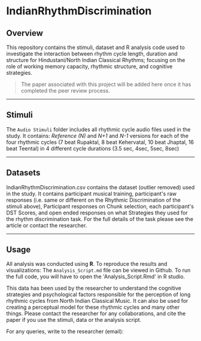 # IndianRhythmDiscrimination
## Overview
This repository contains the stimuli, dataset and R analysis code used to investigate the interaction between rhythm cycle length, duration and structure for Hindustani/North Indian Classical Rhythms; focusing on the role of working memory capacity, rhythmic structure, and cognitive strategies.

> The paper associated with this project will be added here once it has completed the peer review process.

---

## Stimuli

The `Audio Stimuli` folder includes all rhythmic cycle audio files used in the study. It contains: *Reference (N)* and *N+1* and *N-1* versions for each of the four rhythmic cycles (7 beat Rupaktal, 8 beat Kehervatal, 10 beat Jhaptal, 16 beat Teental) in 4 different cycle durations (3.5 sec, 4sec, 5sec, 8sec)

---

## Datasets

IndianRhythmDiscrimination.csv contains the dataset (outlier removed) used in the study. It contains participant musical training, participant's raw responses (i.e. same or different on the Rhythmic Discrimination of the stimuli above), Participant responses on Chunk selection, each participant's DST Scores, and open ended responses on what Strategies they used for the rhythm discrimination task. For the full details of the task please see the article or contact the researcher.

---

## Usage
All analysis was conducted using **R**. To reproduce the results and visualizations:
The `Analysis_Script.md` file can be viewed in Github. To run the full code, you will have to open the 'Analysis_Script.Rmd' in R studio.

This data has been used by the researcher to understand the cognitive strategies and psychological factors responsible for the perception of long rhythmic cycles from North Indian Classical Music. It can also be used for creating a perceptual model for these rhythmic cycles and many other things. Please contact the researcher for any collaborations, and cite the paper if you use the stimuli, data or the analysis script.

For any queries, write to the researcher (email):